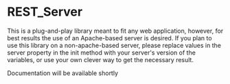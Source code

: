 # REST_Server

This is a plug-and-play library meant to fit any web application, however, for best results the use of an Apache-based server is desired. If you plan to use this library on a non-apache-based server, please replace values in the server property in the init method with your server's version of the variables, or use your own clever way to get the necessary result.

Documentation will be available shortly
